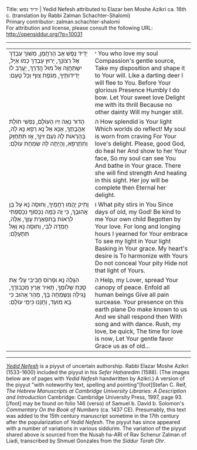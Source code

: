 <html>
<head></head>
<body>
Title: ידיד נפש | Yedid Nefesh attributed to Elazar ben Moshe Azikri ca. 16th c. (translation by Rabbi Zalman Schachter-Shalomi)<br />
Primary contributor: zalman.schachter-shalomi<br />
For attribution and license, please consult the following URL: <a href="http://opensiddur.org/?p=10031">http://opensiddur.org/?p=10031</a>
<p />
<hr />

<table style="margin-left: auto;margin-right: auto;"><tbody>
<tr><td style="vertical-align:top;" width="46%">
<div class="liturgy"><span lang="he">
יְדִיד נֶפֶשׁ אָב הָרַחֲמָן, 
מְשׁוֹךְ עַבְדְּךְ אֶל רְצוֹנָךְ,
 יָרוּץ עַבְדְּךְ כְמוֹ אַיָּל, 
יִשְתַּחֲוֶה אֶל מוּל הֲדָרֶךְ,
 יֶעֱרַב לוֹ יְדִידוֹתֶיךָ, 
מִנֹּפֶת צוּף וְכָל טָעַם:‏
</span></div>
</td>
 
<td style="vertical-align:top;" width="53%">
<div class="english">
י You who love my soul
Compassion's gentle source,
Take my disposition and shape it to Your will.
Like a darting deer I will flee to You.
Before Your glorious Presence Humbly I do bow.
Let Your sweet love
Delight me with its thrill
Because no other dainty
Will my hunger still.
</div>
</td></tr>


<tr><td style="vertical-align:top;" width="46%">
<div class="liturgy"><span lang="he">
הָדוּר נָאֶה זִיו הָעוֹלָם, 
נַפְשִׁי חוֹלַת אַהֲבָתֶךָ,
 אָנָא אֵל נָא רְפָא נָא לָהּ, 
בְּהַרְאוֹת לָהּ נֹעַם זִיוֶךָ,
 אָז תִּתְחַזֵּק וְתִתְרַפֵּא, 
וְהָיְתָה לָּהּ שִֹמְחַת עוֹלָם:‏
</span></div>
</td>
 
<td style="vertical-align:top;" width="53%">
<div class="english">
ה How splendid is Your light
Which worlds do reflect!
My soul is worn from craving
For Your love's delight.
Please, good God, do heal her
And show to her Your face,
So my soul can see You
And bathe in Your grace.
There she will find strength
And healing in this sight.
Her joy will be complete then
Eternal her delight.
</div>
</td></tr>


<tr><td style="vertical-align:top;" width="46%">
<div class="liturgy"><span lang="he">
וָתִיק יֶהֱמוּ רַחֲמֶיךָ, 
וְחוּסָה נָא עַל בֵּן אֲהוּבֶךָ,
 כִּי זֶה כַּמָּה נִכְסוֹף נִכְסַפְתִּי 
לִרְאוֹת בְּתִפְאֶרֶת עֻזֶּךָ,
 אֵלֶּה, חָמְדָה לִבִּי, 
וְחוּסָה נָּא וְאַל תִּתְעַלָּם:‏
</span></div>
</td>
 
<td style="vertical-align:top;" width="53%"><div class="english">
ו What pity stirs in You
Since days of old, my God!
Be kind to me Your own child
Begotten by Your love.
For long and longing hours
I yearned for Your embrace
To see my light in Your light
Basking in Your grace.
My heart's desire is
To harmonize with Yours
Do not conceal Your pity
Hide not that light of Yours.
</div>
</td></tr>


<tr><td style="vertical-align:top;" width="46%"><div class="liturgy"><span lang="he">
הִגָּלֶה נָא וּפְרוֹס חָבִיבִי עָלַי
 אֶת סֻכַת שְׁלוֹמֶךָ,
 תָּאִיר אֶרֶץ מִכְּבוֹדֶךָ, 
נָגִילָה וְנִשְׂמְחָה בָּךְ,
 מַהֵר אָהוּב כִּי בָא מוֹעֵד, 
וְחָנֵּנוּ כִּימֵי עוֹלָם:‏
</span></div>
</td>
 
<td style="vertical-align:top;" width="53%">
<div class="english">
ה Help, my Lover, spread
Your canopy of peace.
Enfold all human beings
Give all pain surcease.
Your presence on this earth plane
Do make known to us
And we shall respond then
With song and with dance.
Rush, my love, be quick,
The time for love is now,
Let Your gentle favor
Grace us as of old...
</div>
</td></tr>
</tbody></table>

<hr />

<a href="http://en.wikipedia.org/wiki/Yedid_Nefesh"><em>Yedid Nefesh</em></a> is a piyyut of uncertain authorship. Rabbi Elazar Moshe Azikri (1533-1600) included the piyyut in his <em>Sefer Haḥaredim</em> (1588). (The images below are of pages with <em>Yedid Nefesh</em> handwritten by Azikri.) A version of the piyyut "with noteworthy text, spelling and pointing"[foot]Stefan C. Reif, <em>The Hebrew Manuscripts at Cambridge University Libraries: A Description and Introduction</em> Cambridge: Cambridge University Press, 1997, page 93.[/foot] may be found on folio 146 (verso) of Samuel b. David b. Solomon's <em>Commentary On the Book of Numbers</em> (ca. 1437 CE). Presumably, this text was added to the 15th century manuscript sometime in the 17th century after the popularization of <em>Yedid Nefesh</em>. The piyyut has since appeared with a number of variations in various siddurim. The variation of the piyyut shared above is sourced from the Nusaḥ ha-ARI of Rav Schenur Zalman of Liadi, transcribed by Shmuel Gonzales from the <em>Siddur Torah Ohr</em>.
</body>
</html>